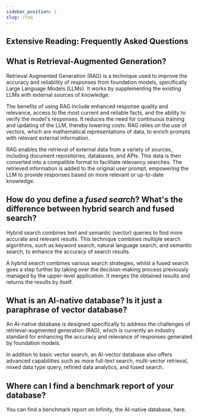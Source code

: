 ```yaml
---
sidebar_position: 1
slug: /faq
---
```


## Extensive Reading: Frequently Asked Questions

## What is Retrieval-Augmented Generation?

Retrieval Augmented Generation (RAG) is a technique used to improve the accuracy and reliability of responses from foundation models, specifically Large Language Models (LLMs). It works by supplementing the existing LLMs with external sources of knowledge.

The benefits of using RAG include enhanced response quality and relevance, access to the most current and reliable facts, and the ability to verify the model's responses. It reduces the need for continuous training and updating of the LLM, thereby lowering costs. RAG relies on the use of vectors, which are mathematical representations of data, to enrich prompts with relevant external information.

RAG enables the retrieval of external data from a variety of sources, including document repositories, databases, and APIs. This data is then converted into a compatible format to facilitate relevancy searches. The retrieved information is added to the original user prompt, empowering the LLM to provide responses based on more relevant or up-to-date knowledge.

## How do you define a *fused search*? What's the difference between hybrid search and fused search?

Hybrid search combines text and semantic (vector) queries to find more accurate and relevant results. This technique combines multiple search algorithms, such as keyword search, natural language search, and semantic search, to enhance the accuracy of search results.

A hybrid search combines various search strategies, whilst a fused search goes a step further by taking over the decision-making process previously managed by the upper-level application. It merges the obtained results and returns the results by itself.


## What is an AI-native database? Is it just a paraphrase of vector database?

An AI-native database is designed specifically to address the challenges of retrieval-augmented generation (RAG), which is currently an industry standard for enhancing the accuracy and relevance of responses generated by foundation models.

In addition to basic vector search, an AI-vector database also offers advanced capabilities such as more full-text search, multi-vector retrieval, mixed data type query, refined data analytics, and fused search.

## Where can I find a benchmark report of your database?

You can find a benchmark report on Infinity, the AI-native database, here.
